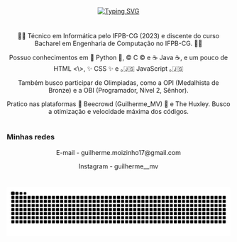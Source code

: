 <div align="center">
  <a href="https://git.io/typing-svg">
    <img src="https://readme-typing-svg.demolab.com/?font=Fira+Code&weight=500&size=22&pause=1000&color=00FF00&center=true&vCenter=true&random=false&width=524&lines=+Bem%20vindo+ao+meu+Perfil!" alt="Typing SVG">
  </a>
</div>

#

<p align="center">👨‍💻 Técnico em Informática pelo IFPB-CG (2023) e discente do curso Bacharel em Engenharia de Computação no IFPB-CG. 👨‍💻</p>
<p align="center">Possuo conhecimentos em 🐍 Python 🐍, ©️ C ©️ e ☕ Java ☕, e um pouco de </> HTML <\>, ✨ CSS ✨ e ｡🇯‌🇸‌ JavaScript ｡🇯‌🇸‌</p>
<p align="center">Também busco participar de Olimpiadas, como a OPI (Medalhista de Bronze) e a OBI (Programador, Nível 2, Sênhor).</p>
<p align="center">Pratico nas plataformas 🐝 Beecrowd (Guilherme_MV) 🐝 e The Huxley. Busco a otimização e velocidade máxima dos códigos.</p>

#

<h3 align="left">Minhas redes</h3>

<p align="center">E-mail - guilherme.moizinho17@gmail.com</p>
<p align="center">Instagram - guilherme__mv</p>

#

<picture align="center">
  <source media="(prefers-color-scheme: dark)" srcset="https://raw.githubusercontent.com/GuiMV/GuiMV/output/github-contribution-grid-snake-dark.svg">
  <source media="(prefers-color-scheme: light)" srcset="https://raw.githubusercontent.com/GuiMV/GuiMV/output/github-contribution-grid-snake-dark.svg">
  <img align="center" alt="github contribution grid snake animation" src="https://raw.githubusercontent.com/GuiMV/GuiMV/output/github-contribution-grid-snake.svg">
</picture>

#
